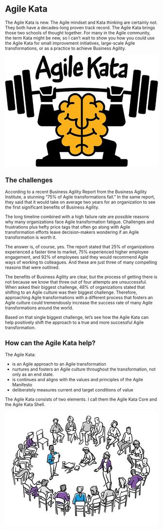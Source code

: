 # Agile Kata

The Agile Kata is new. The Agile mindset and Kata thinking are certainly not. They both have a decades-long proven track record. The Agile Kata brings those two schools of thought together. For many in the Agile community, the term Kata might be new, so I can’t wait to show you how you could use the Agile Kata for small improvement initiatives, large-scale Agile transformations, or as a practice to achieve Business Agility.

![Agile Kata logo](../images/Agile-Kata-logo.jpg)

## The challenges

According to a recent Business Agility Report from the Business Agility Institute, a stunning “75% of Agile transformations fail.” In the same report, they said that it would take on average two years for an organization to see the first significant benefits of Business Agility.

The long timeline combined with a high failure rate are possible reasons why many organizations face Agile transformation fatigue. Challenges and frustrations plus hefty price tags that often go along with Agile transformation efforts leave decision-makers wondering if an Agile transformation is worth it.

The answer is, of course, yes. The report stated that 25% of organizations experienced a faster time to market, 75% experienced higher employee engagement, and 92% of employees said they would recommend Agile ways of working to colleagues. And these are just three of many compelling reasons that were outlined.

The benefits of Business Agility are clear, but the process of getting there is not because we know that three out of four attempts are unsuccessful. When asked their biggest challenge, 48% of organizations stated that shifting to an Agile culture was their biggest challenge. Therefore, approaching Agile transformations with a different process that fosters an Agile culture could tremendously increase the success rate of many Agile transformations around the world.

Based on that single biggest challenge, let’s see how the Agile Kata can help positively shift the approach to a true and more successful Agile transformation.

## How can the Agile Kata help?

The Agile Kata:

- is an Agile approach to an Agile transformation
- nurtures and fosters an Agile culture throughout the transformation, not only as an end state.
- is continues and aligns with the values and principles of the Agile Manifesto
- deliberately measures current and target conditions of value

The Agile Kata consists of two elements. I call them the Agile Kata Core and the Agile Kata Shell.

![Agile Kata](../images/Agile-Kata-Circle.jpg)